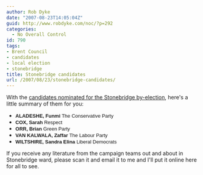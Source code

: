 ```yaml
---
author: Rob Dyke
date: "2007-08-23T14:05:04Z"
guid: http://www.robdyke.com/noc/?p=292
categories:
  - No Overall Control
id: 790
tags:
- Brent Council
- candidates
- local election
- stonebridge
title: Stonebridge candidates
url: /2007/08/23/stonebridge-candidates/
---
```

With the [candidates nominated for the Stonebridge by-election](http://www.brent.gov.uk/elections.nsf/2f123bcc3c5e238c80256ad20034644f/e28efd34755ac8628025733000414880!OpenDocument "Brent Council Stonebridge byelection page"), here's a little summary of them for you:

  * **<font size="2" face="Arial">ALADESHE, Funmi </font>**<font size="2" face="Arial">The Conservative Party</font>
  * **<font size="2" face="Arial">COX, Sarah </font>**<font size="2" face="Arial">Respect</font>
  * **<font size="2" face="Arial">ORR, Brian </font>**<font size="2" face="Arial">Green Party</font>
  * **<font size="2" face="Arial">VAN KALWALA, Zaffar </font>**<font size="2" face="Arial">The Labour Party</font>
  * **<font size="2" face="Arial">WILTSHIRE, Sandra Elina </font>**<font size="2" face="Arial">Liberal Democrats</font>

<div align="center">
  <div align="center">
    <div align="left">
      If you receive any literature from the campaign teams out and about in Stonebridge ward, please scan it and email it to me and I'll put it online here for all to see.
    </div>
  </div>
</div>